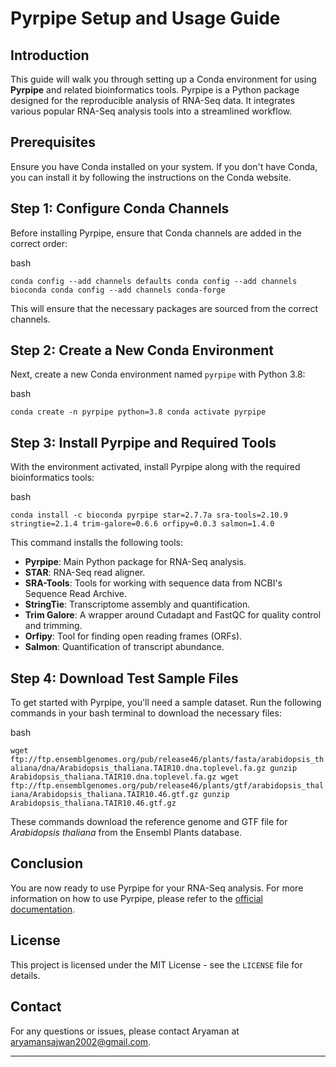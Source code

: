 
# Pyrpipe Setup and Usage Guide

## Introduction

This guide will walk you through setting up a Conda environment for using **Pyrpipe** and related bioinformatics tools. Pyrpipe is a Python package designed for the reproducible analysis of RNA-Seq data. It integrates various popular RNA-Seq analysis tools into a streamlined workflow.

## Prerequisites

Ensure you have Conda installed on your system. If you don't have Conda, you can install it by following the instructions on the Conda website.

## Step 1: Configure Conda Channels

Before installing Pyrpipe, ensure that Conda channels are added in the correct order:

bash

`conda config --add channels defaults
conda config --add channels bioconda
conda config --add channels conda-forge` 

This will ensure that the necessary packages are sourced from the correct channels.

## Step 2: Create a New Conda Environment

Next, create a new Conda environment named `pyrpipe` with Python 3.8:

bash

`conda create -n pyrpipe python=3.8
conda activate pyrpipe` 

## Step 3: Install Pyrpipe and Required Tools

With the environment activated, install Pyrpipe along with the required bioinformatics tools:

bash

`conda install -c bioconda pyrpipe star=2.7.7a sra-tools=2.10.9 stringtie=2.1.4 trim-galore=0.6.6 orfipy=0.0.3 salmon=1.4.0` 

This command installs the following tools:

-   **Pyrpipe**: Main Python package for RNA-Seq analysis.
-   **STAR**: RNA-Seq read aligner.
-   **SRA-Tools**: Tools for working with sequence data from NCBI's Sequence Read Archive.
-   **StringTie**: Transcriptome assembly and quantification.
-   **Trim Galore**: A wrapper around Cutadapt and FastQC for quality control and trimming.
-   **Orfipy**: Tool for finding open reading frames (ORFs).
-   **Salmon**: Quantification of transcript abundance.

## Step 4: Download Test Sample Files

To get started with Pyrpipe, you'll need a sample dataset. Run the following commands in your bash terminal to download the necessary files:

bash

`wget ftp://ftp.ensemblgenomes.org/pub/release46/plants/fasta/arabidopsis_thaliana/dna/Arabidopsis_thaliana.TAIR10.dna.toplevel.fa.gz
gunzip Arabidopsis_thaliana.TAIR10.dna.toplevel.fa.gz
wget ftp://ftp.ensemblgenomes.org/pub/release46/plants/gtf/arabidopsis_thaliana/Arabidopsis_thaliana.TAIR10.46.gtf.gz
gunzip Arabidopsis_thaliana.TAIR10.46.gtf.gz` 

These commands download the reference genome and GTF file for _Arabidopsis thaliana_ from the Ensembl Plants database.

## Conclusion

You are now ready to use Pyrpipe for your RNA-Seq analysis. For more information on how to use Pyrpipe, please refer to the [official documentation](https://pyrpipe.readthedocs.io/).

## License

This project is licensed under the MIT License - see the `LICENSE` file for details.

## Contact

For any questions or issues, please contact Aryaman at aryamansajwan2002@gmail.com.

----------
